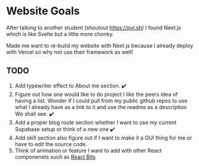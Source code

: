 # Website Goals

After talking to another student (shoutout https://pvi.sh) I found Next.js which is like Svelte but a little more chonky.

Made me want to re-build my website with Next.js because I already deploy with Vercel so why not use their framework as well!

## TODO

1. Add typewriter effect to About me section. ✔️
2. Figure out how one would like to do project I like the peers idea of having a list. Wonder if I could pull from my public github repos to use what I already have as a link to it and use the readme as a description We shall see. ✔️
3. Add a proper blog route section whether I want to use my current Supabase setup or think of a new one ✔️
4. Add skill section also figure out if I want to make it a GUI thing for me or have to edit the source code.
5. Think of animation or feature I want to add with other React componenets such as [React Bits](https://www.reactbits.dev/text-animations/ascii-text)
